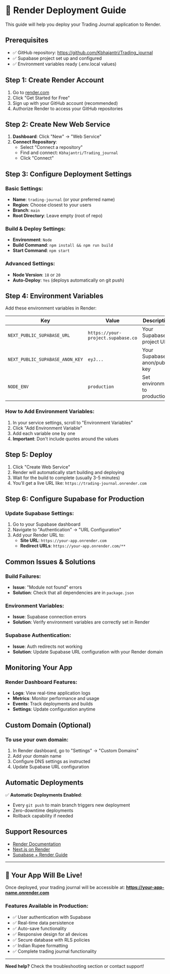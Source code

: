 # 🚀 Render Deployment Guide

This guide will help you deploy your Trading Journal application to Render.

## Prerequisites

- ✅ GitHub repository: https://github.com/Kbhajantri/Trading_journal
- ✅ Supabase project set up and configured
- ✅ Environment variables ready (.env.local values)

## Step 1: Create Render Account

1. Go to [render.com](https://render.com)
2. Click "Get Started for Free"
3. Sign up with your GitHub account (recommended)
4. Authorize Render to access your GitHub repositories

## Step 2: Create New Web Service

1. **Dashboard**: Click "New" → "Web Service"
2. **Connect Repository**: 
   - Select "Connect a repository"
   - Find and connect: `Kbhajantri/Trading_journal`
   - Click "Connect"

## Step 3: Configure Deployment Settings

### Basic Settings:
- **Name**: `trading-journal` (or your preferred name)
- **Region**: Choose closest to your users
- **Branch**: `main`
- **Root Directory**: Leave empty (root of repo)

### Build & Deploy Settings:
- **Environment**: `Node`
- **Build Command**: `npm install && npm run build`
- **Start Command**: `npm start`

### Advanced Settings:
- **Node Version**: `18` or `20`
- **Auto-Deploy**: `Yes` (deploys automatically on git push)

## Step 4: Environment Variables

Add these environment variables in Render:

| Key | Value | Description |
|-----|-------|-------------|
| `NEXT_PUBLIC_SUPABASE_URL` | `https://your-project.supabase.co` | Your Supabase project URL |
| `NEXT_PUBLIC_SUPABASE_ANON_KEY` | `eyJ...` | Your Supabase anon/public key |
| `NODE_ENV` | `production` | Set environment to production |

### How to Add Environment Variables:
1. In your service settings, scroll to "Environment Variables"
2. Click "Add Environment Variable"
3. Add each variable one by one
4. **Important**: Don't include quotes around the values

## Step 5: Deploy

1. Click "Create Web Service"
2. Render will automatically start building and deploying
3. Wait for the build to complete (usually 3-5 minutes)
4. You'll get a live URL like: `https://trading-journal.onrender.com`

## Step 6: Configure Supabase for Production

### Update Supabase Settings:
1. Go to your Supabase dashboard
2. Navigate to "Authentication" → "URL Configuration"
3. Add your Render URL to:
   - **Site URL**: `https://your-app.onrender.com`
   - **Redirect URLs**: `https://your-app.onrender.com/**`

## Common Issues & Solutions

### Build Failures:
- **Issue**: "Module not found" errors
- **Solution**: Check that all dependencies are in `package.json`

### Environment Variables:
- **Issue**: Supabase connection errors
- **Solution**: Verify environment variables are correctly set in Render

### Supabase Authentication:
- **Issue**: Auth redirects not working
- **Solution**: Update Supabase URL configuration with your Render domain

## Monitoring Your App

### Render Dashboard Features:
- **Logs**: View real-time application logs
- **Metrics**: Monitor performance and usage
- **Events**: Track deployments and builds
- **Settings**: Update configuration anytime

## Custom Domain (Optional)

### To use your own domain:
1. In Render dashboard, go to "Settings" → "Custom Domains"
2. Add your domain name
3. Configure DNS settings as instructed
4. Update Supabase URL configuration

## Automatic Deployments

✅ **Automatic Deployments Enabled**: 
- Every `git push` to main branch triggers new deployment
- Zero-downtime deployments
- Rollback capability if needed

## Support Resources

- [Render Documentation](https://render.com/docs)
- [Next.js on Render](https://render.com/docs/deploy-nextjs-app)
- [Supabase + Render Guide](https://supabase.com/docs/guides/hosting/render)

---

## 🎉 Your App Will Be Live!

Once deployed, your trading journal will be accessible at:
**https://your-app-name.onrender.com**

### Features Available in Production:
- ✅ User authentication with Supabase
- ✅ Real-time data persistence
- ✅ Auto-save functionality
- ✅ Responsive design for all devices
- ✅ Secure database with RLS policies
- ✅ Indian Rupee formatting
- ✅ Complete trading journal functionality

---

**Need help?** Check the troubleshooting section or contact support!
